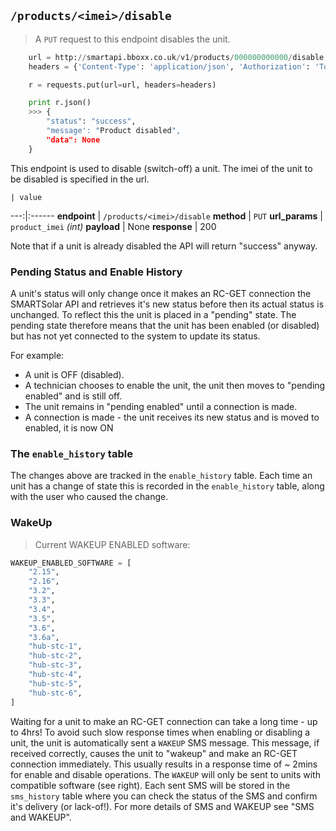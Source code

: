 ## `/products/<imei>/disable`

> A `PUT` request to this endpoint disables the unit.

```python
    url = http://smartapi.bboxx.co.uk/v1/products/000000000000/disable
    headers = {'Content-Type': 'application/json', 'Authorization': 'Token token=' + A_VALID_TOKEN}

    r = requests.put(url=url, headers=headers)

    print r.json()
    >>> {
        "status": "success", 
        "message': "Product disabled", 
        "data": None
    }
```

This endpoint is used to disable (switch-off) a unit. The imei of the unit to be disabled is specified in the url.

    | value 
---:|:------
__endpoint__ | `/products/<imei>/disable`
__method__ | `PUT`
__url_params__ | `product_imei` _(int)_
__payload__ | None
__response__ | 200

Note that if a unit is already disabled the API will return "success" anyway. 

### Pending Status and Enable History

A unit's status will only change once it makes an RC-GET connection the SMARTSolar API and retrieves it's new status before then its actual status is unchanged. To reflect this the unit is placed in a "pending" state. The pending state therefore means that the unit has been enabled (or disabled) but has not yet connected to the system to update its status.

For example:

* A unit is OFF (disabled). 
* A technician chooses to enable the unit, the unit then moves to "pending enabled" and is still off. 
* The unit remains in "pending enabled" until a connection is made.
* A connection is made - the unit receives its new status and is moved to enabled, it is now ON

### The `enable_history` table

The changes above are tracked in the `enable_history` table. Each time an unit has a change of state this is recorded in the 
`enable_history` table, along with the user who caused the change. 

### WakeUp
> Current WAKEUP ENABLED software:

```python
WAKEUP_ENABLED_SOFTWARE = [
    "2.15",
    "2.16",
    "3.2",
    "3.3",
    "3.4",
    "3.5",
    "3.6",
    "3.6a",
    "hub-stc-1",
    "hub-stc-2",
    "hub-stc-3",
    "hub-stc-4",
    "hub-stc-5",
    "hub-stc-6",
]
```

Waiting for a unit to make an RC-GET connection can take a long time - up to 4hrs! To avoid such slow response times when enabling or disabling a unit, the unit is automatically sent a `WAKEUP` SMS message. This message, if received correctly, causes the unit to "wakeup" and make an RC-GET connection immediately. This usually results in a response time of ~ 2mins for enable and disable operations. The `WAKEUP` will only be sent to units with compatible software (see right). Each sent SMS will be stored in the `sms_history` table where you can check the status of the SMS and confirm it's delivery (or lack-of!). For more details of SMS and WAKEUP see "SMS and WAKEUP".

